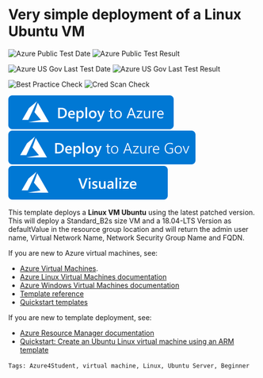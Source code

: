 # Very simple deployment of a Linux Ubuntu VM

![Azure Public Test Date](https://azurequickstartsservice.blob.core.windows.net/badges/quickstarts/microsoft.compute/vm-simple-linux/PublicLastTestDate.svg)
![Azure Public Test Result](https://azurequickstartsservice.blob.core.windows.net/badges/quickstarts/microsoft.compute/vm-simple-linux/PublicDeployment.svg)

![Azure US Gov Last Test Date](https://azurequickstartsservice.blob.core.windows.net/badges/quickstarts/microsoft.compute/vm-simple-linux/FairfaxLastTestDate.svg)
![Azure US Gov Last Test Result](https://azurequickstartsservice.blob.core.windows.net/badges/quickstarts/microsoft.compute/vm-simple-linux/FairfaxDeployment.svg)

![Best Practice Check](https://azurequickstartsservice.blob.core.windows.net/badges/quickstarts/microsoft.compute/vm-simple-linux/BestPracticeResult.svg)
![Cred Scan Check](https://azurequickstartsservice.blob.core.windows.net/badges/quickstarts/microsoft.compute/vm-simple-linux/CredScanResult.svg)

[![Deploy To Azure](https://raw.githubusercontent.com/Azure/azure-quickstart-templates/master/1-CONTRIBUTION-GUIDE/images/deploytoazure.svg?sanitize=true)](https://portal.azure.com/#create/Microsoft.Template/uri/https%3A%2F%2Fraw.githubusercontent.com%2FAzure%2Fazure-quickstart-templates%2Fmaster%2Fquickstarts%2Fmicrosoft.compute%2Fvm-simple-linux%2Fazuredeploy.json)
[![Deploy To Azure Gov](https://raw.githubusercontent.com/Azure/azure-quickstart-templates/master/1-CONTRIBUTION-GUIDE/images/deploytoazuregov.svg?sanitize=true)](https://portal.azure.us/#create/Microsoft.Template/uri/https%3A%2F%2Fraw.githubusercontent.com%2FAzure%2Fazure-quickstart-templates%2Fmaster%2Fquickstarts%2Fmicrosoft.compute%2Fvm-simple-linux%2Fazuredeploy.json)
[![Visualize](https://raw.githubusercontent.com/Azure/azure-quickstart-templates/master/1-CONTRIBUTION-GUIDE/images/visualizebutton.svg?sanitize=true)](http://armviz.io/#/?load=https%3A%2F%2Fraw.githubusercontent.com%2FAzure%2Fazure-quickstart-templates%2Fmaster%2Fquickstarts%2Fmicrosoft.compute%2Fvm-simple-linux%2Fazuredeploy.json)

This template deploys a **Linux VM Ubuntu** using the latest patched version. This will deploy a Standard_B2s size VM and a 18.04-LTS Version as defaultValue in the resource group location and will return the admin user name, Virtual Network Name, Network Security Group Name and FQDN.

If you are new to Azure virtual machines, see:

- [Azure Virtual Machines](https://azure.microsoft.com/services/virtual-machines/).
- [Azure Linux Virtual Machines documentation](https://docs.microsoft.com/azure/virtual-machines/linux/)
- [Azure Windows Virtual Machines documentation](https://docs.microsoft.com/azure/virtual-machines/windows/)
- [Template reference](https://docs.microsoft.com/azure/templates/microsoft.compute/allversions)
- [Quickstart templates](https://azure.microsoft.com/resources/templates/?resourceType=Microsoft.Compute&pageNumber=1&sort=Popular)

If you are new to template deployment, see:

- [Azure Resource Manager documentation](https://docs.microsoft.com/azure/azure-resource-manager/)
- [Quickstart: Create an Ubuntu Linux virtual machine using an ARM template](https://docs.microsoft.com/azure/virtual-machines/linux/quick-create-template)

`Tags: Azure4Student, virtual machine, Linux, Ubuntu Server, Beginner`
